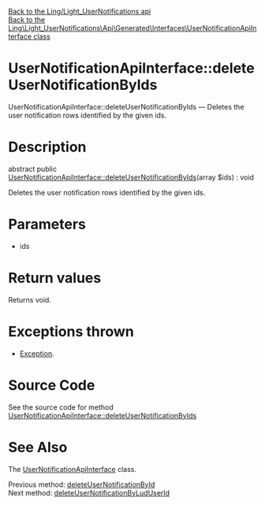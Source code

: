 [Back to the Ling/Light_UserNotifications api](https://github.com/lingtalfi/Light_UserNotifications/blob/master/doc/api/Ling/Light_UserNotifications.md)<br>
[Back to the Ling\Light_UserNotifications\Api\Generated\Interfaces\UserNotificationApiInterface class](https://github.com/lingtalfi/Light_UserNotifications/blob/master/doc/api/Ling/Light_UserNotifications/Api/Generated/Interfaces/UserNotificationApiInterface.md)


UserNotificationApiInterface::deleteUserNotificationByIds
================



UserNotificationApiInterface::deleteUserNotificationByIds — Deletes the user notification rows identified by the given ids.




Description
================


abstract public [UserNotificationApiInterface::deleteUserNotificationByIds](https://github.com/lingtalfi/Light_UserNotifications/blob/master/doc/api/Ling/Light_UserNotifications/Api/Generated/Interfaces/UserNotificationApiInterface/deleteUserNotificationByIds.md)(array $ids) : void




Deletes the user notification rows identified by the given ids.




Parameters
================


- ids

    


Return values
================

Returns void.


Exceptions thrown
================

- [Exception](http://php.net/manual/en/class.exception.php).&nbsp;







Source Code
===========
See the source code for method [UserNotificationApiInterface::deleteUserNotificationByIds](https://github.com/lingtalfi/Light_UserNotifications/blob/master/Api/Generated/Interfaces/UserNotificationApiInterface.php#L252-L252)


See Also
================

The [UserNotificationApiInterface](https://github.com/lingtalfi/Light_UserNotifications/blob/master/doc/api/Ling/Light_UserNotifications/Api/Generated/Interfaces/UserNotificationApiInterface.md) class.

Previous method: [deleteUserNotificationById](https://github.com/lingtalfi/Light_UserNotifications/blob/master/doc/api/Ling/Light_UserNotifications/Api/Generated/Interfaces/UserNotificationApiInterface/deleteUserNotificationById.md)<br>Next method: [deleteUserNotificationByLudUserId](https://github.com/lingtalfi/Light_UserNotifications/blob/master/doc/api/Ling/Light_UserNotifications/Api/Generated/Interfaces/UserNotificationApiInterface/deleteUserNotificationByLudUserId.md)<br>

